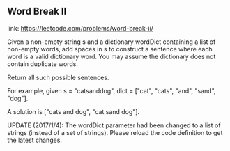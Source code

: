 ## Word Break II 
link: <https://leetcode.com/problems/word-break-ii/>

Given a non-empty string s and a dictionary wordDict containing a list of non-empty words, add spaces in s to construct a sentence where each word is a valid dictionary word. You may assume the dictionary does not contain duplicate words.



Return all such possible sentences.



For example, given
s = "catsanddog",
dict = ["cat", "cats", "and", "sand", "dog"].



A solution is ["cats and dog", "cat sand dog"].



UPDATE (2017/1/4):
The wordDict parameter had been changed to a list of strings (instead of a set of strings). Please reload the code definition to get the latest changes.
